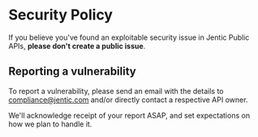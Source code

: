 # Security Policy

If you believe you've found an exploitable security issue in Jentic Public APIs,
**please don't create a public issue**.

## Reporting a vulnerability

To report a vulnerability, please send an email with the details to [compliance@jentic.com](mailto:compliance@jentic.com)
and/or directly contact a respective API owner.

We'll acknowledge receipt of your report ASAP, and set expectations on how we plan to handle it.